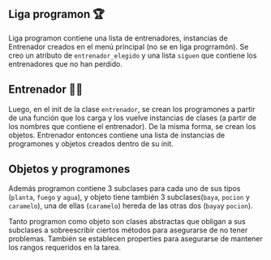 
## Liga programon 🏆
Liga programon contiene una lista de entrenadores, instancias de Entrenador creados en el menú principal (no se
 en liga progrramón). Se creo un atributo de ```entrenador_elegido``` y una lista ```siguen``` que contiene los entrenadores que no han perdido. 

## Entrenador 🏃‍♂️
Luego, en el init de la clase ```entrenador```, se crean los programones a partir de una
función que los carga y los vuelve instancias de clases (a partir de los nombres que contiene el entrenador). De la misma forma, se crean los objetos. Entrenador entonces contiene una lista de instancias de programones y objetos creados dentro de su init.

## Objetos y programones
Además programon contiene 3 subclases para cada uno de sus tipos (```planta```, ```fuego``` y ```agua```), y objeto tiene también 3 subclases(```baya```, ```pocion``` y ```caramelo```), una de ellas (```caramelo```) hereda de las otras dos (```baya```y ```pocion```).

Tanto programon como objeto son clases abstractas que obligan a sus subclases a
sobreescribir ciertos métodos para asegurarse de no tener problemas. También se establecen
properties para asegurarse de mantener los rangos requeridos en la tarea.

